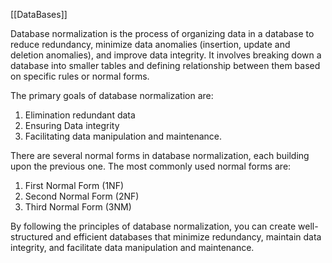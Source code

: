 [[DataBases]]

Database normalization is the process of organizing data in a database to reduce redundancy, minimize data anomalies (insertion, update and deletion anomalies), and improve data integrity. It involves breaking down a database into smaller tables and defining relationship between them based on specific rules or normal forms.

The primary goals of database normalization are:

1. Elimination redundant data
2. Ensuring Data integrity
3. Facilitating data manipulation and maintenance.

There are several normal forms in database normalization, each building upon the previous one. The most commonly used normal forms are:

1. First Normal Form (1NF)
2. Second Normal Form (2NF)
3. Third Normal Form (3NM)

By following the principles of database normalization, you can create well-structured and efficient databases that minimize redundancy, maintain data integrity, and facilitate data manipulation and maintenance.